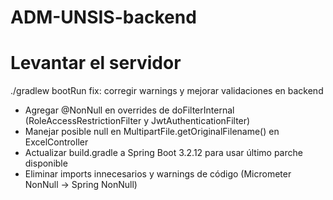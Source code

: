 ﻿# ADM-UNSIS-backend

# Levantar el servidor
./gradlew bootRun
fix: corregir warnings y mejorar validaciones en backend

- Agregar @NonNull en overrides de doFilterInternal (RoleAccessRestrictionFilter y JwtAuthenticationFilter)
- Manejar posible null en MultipartFile.getOriginalFilename() en ExcelController
- Actualizar build.gradle a Spring Boot 3.2.12 para usar último parche disponible
- Eliminar imports innecesarios y warnings de código (Micrometer NonNull -> Spring NonNull)
